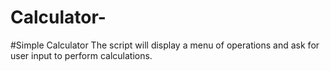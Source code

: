# Calculator-

#Simple Calculator
The script will display a menu of operations and ask for user input to perform calculations.
